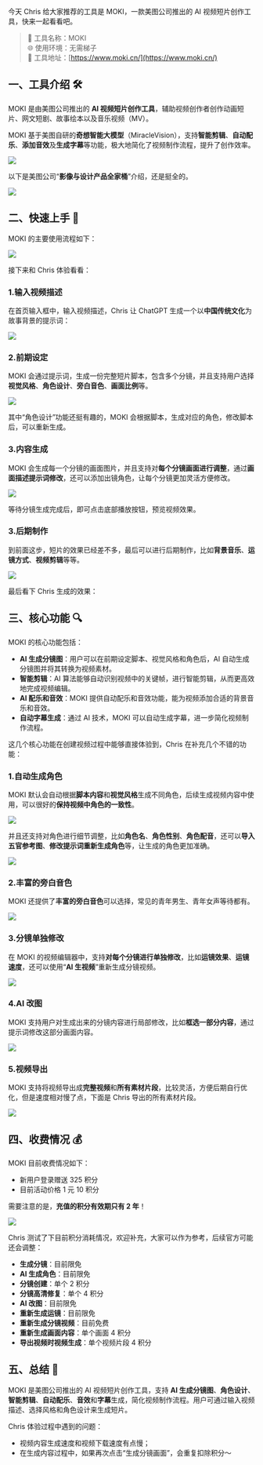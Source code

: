 今天 Chris 给大家推荐的工具是 MOKI，一款美图公司推出的 AI 视频短片创作工具，快来一起看看吧。

> 🌟 工具名称：MOKI  
> 🌐 使用环境：无需梯子  
> 🔗 工具地址：[https://www.moki.cn/](https://www.moki.cn/)

## 一、工具介绍 🛠️

MOKI 是由美图公司推出的 **AI 视频短片创作工具**，辅助视频创作者创作动画短片、网文短剧、故事绘本以及音乐视频（MV）。

MOKI 基于美图自研的**奇想智能大模型**（MiracleVision），支持**智能剪辑**、**自动配乐**、**添加音效**及**生成字幕**等功能，极大地简化了视频制作流程，提升了创作效率。




![](https://cdn.nlark.com/yuque/0/2024/png/186051/1727422906728-bfe44ec1-fc81-4446-9593-3e49459c09a0.png)<font style="color:rgb(40, 42, 45);background-color:rgb(249, 249, 249);"></font>

以下是美图公司“**影像与设计产品全家桶**”介绍，还是挺全的。

![](https://cdn.nlark.com/yuque/0/2024/png/186051/1727417684148-c97c0258-e1f4-4704-bc8d-14f3257881ea.png)

## 二、快速上手 🚀

MOKI 的主要使用流程如下：

![](https://cdn.nlark.com/yuque/0/2024/webp/186051/1727486097379-967e4223-f666-4cb2-b398-4c7754fbb76f.webp)

接下来和 Chris 体验看看：

### 1.输入视频描述

在首页输入框中，输入视频描述，Chris 让 ChatGPT 生成一个以**中国传统文化**为故事背景的提示词：

![](https://cdn.nlark.com/yuque/0/2024/png/186051/1727485576092-ba72d2d3-c8a3-4797-88c6-0423a5aa33fb.png)

### 2.前期设定

MOKI 会通过提示词，生成一份完整短片脚本，包含多个分镜，并且支持用户选择**视觉风格**、**角色设计**、**旁白音色**、**画面比例**等。

![](https://cdn.nlark.com/yuque/0/2024/png/186051/1727485954577-df8eb0db-d676-4530-8494-0c41147a6d6d.png)

其中“角色设计”功能还挺有趣的，MOKI 会根据脚本，生成对应的角色，修改脚本后，可以重新生成。

### 3.内容生成

MOKI 会生成每一个分镜的画面图片，并且支持对**每个分镜画面进行调整**，通过**画面描述提示词修改**，还可以添加出镜角色，让每个分镜更加灵活方便修改。

![](https://cdn.nlark.com/yuque/0/2024/png/186051/1727486214871-ec97fac0-90eb-4a3c-9d4c-c64d4d9ac9f4.png)

等待分镜生成完成后，即可点击底部播放按钮，预览视频效果。

### 3.后期制作

到前面这步，短片的效果已经差不多，最后可以进行后期制作，比如**背景音乐**、**运镜方式**、**视频剪辑**等等。

![](https://cdn.nlark.com/yuque/0/2024/png/186051/1727486633307-db39b6c8-3fe6-4638-9938-21a0b963ec60.png)

最后看下 Chris 生成的效果：

## 三、核心功能 🔍

MOKI 的核心功能包括：

- **AI 生成分镜图**：用户可以在前期设定脚本、视觉风格和角色后，AI 自动生成分镜图并将其转换为视频素材。
- **智能剪辑**：AI 算法能够自动识别视频中的关键帧，进行智能剪辑，从而更高效地完成视频编辑。
- **AI 配乐和音效**：MOKI 提供自动配乐和音效功能，能为视频添加合适的背景音乐和音效。
- **自动字幕生成**：通过 AI 技术，MOKI 可以自动生成字幕，进一步简化视频制作流程。

这几个核心功能在创建视频过程中能够直接体验到，Chris 在补充几个不错的功能：

### 1.自动生成角色

MOKI 默认会自动根据**脚本内容**和**视觉风格**生成不同角色，后续生成视频内容中使用，可以很好的**保持视频中角色的一致性**。

![](https://cdn.nlark.com/yuque/0/2024/png/186051/1727487399499-f7938272-2b51-4ea4-975b-fc102bbb58ec.png)

并且还支持对角色进行细节调整，比如**角色名**、**角色性别**、**角色配音**，还可以**导入五官参考图**、**修改提示词重新生成角色**等，让生成的角色更加准确。

![](https://cdn.nlark.com/yuque/0/2024/png/186051/1727487503168-0482408a-97d5-4f48-9836-eb974fcc9384.png)

### 2.丰富的旁白音色

MOKI 还提供了**丰富的旁白音色**可以选择，常见的青年男生、青年女声等待都有。

![](https://cdn.nlark.com/yuque/0/2024/png/186051/1727487525897-f0b8443b-287f-4364-912e-8d4704219ff4.png)

### 3.分镜单独修改

在 MOKI 的视频编辑器中，支持**对每个分镜进行单独修改**，比如**运镜效果**、**运镜速度**，还可以使用“**AI 生视频**”重新生成分镜视频。

![](https://cdn.nlark.com/yuque/0/2024/png/186051/1727487718253-766fb370-5571-47e3-8512-11b5cb5967da.png)

### 4.AI 改图

MOKI 支持用户对生成出来的分镜内容进行局部修改，比如**框选一部分内容**，通过提示词修改这部分画面内容。

![](https://cdn.nlark.com/yuque/0/2024/png/186051/1727489038235-15d81919-5670-4fed-ab69-f68661af5eac.png)

### 5.视频导出

MOKI 支持将视频导出成**完整视频**和**所有素材片段**，比较灵活，方便后期自行优化，但是速度相对慢了点，下面是 Chris 导出的所有素材片段。

![](https://cdn.nlark.com/yuque/0/2024/png/186051/1727488053198-72889e99-6c56-4044-908e-a333bf32f48d.png)

## 四、收费情况 💰

MOKI 目前收费情况如下：

- 新用户登录赠送 325 积分
- 目前活动价格 1 元 10 积分

需要注意的是，**充值的积分有效期只有 2 年**！

![](https://cdn.nlark.com/yuque/0/2024/png/186051/1727486520787-186efd77-9072-4000-b33b-6293b6c97799.png)

Chris 测试了下目前积分消耗情况，欢迎补充，大家可以作为参考，后续官方可能还会调整：

- **生成分镜**：目前限免
- **AI 生成角色**：目前限免
- **分镜创建**：单个 2 积分
- **分镜高清修复**：单个 4 积分
- **AI 改图**：目前限免
- **重新生成运镜**：目前限免
- **重新生成分镜视频**：目前免费
- **重新生成画面内容**：单个画面 4 积分
- **导出视频时视频生成**：单个视频片段 4 积分

## 五、总结 📝

MOKI 是美图公司推出的 AI 视频短片创作工具，支持 **AI 生成分镜图**、**角色设计**、**智能剪辑**、**自动配乐**、**音效**和**字幕**生成，简化视频制作流程。用户可通过输入视频描述、选择风格和角色设计来生成短片。

Chris 体验过程中遇到的问题：

- 视频内容生成速度和视频下载速度有点慢；
- 在生成内容过程中，如果再次点击“生成分镜画面”，会重复扣除积分～
